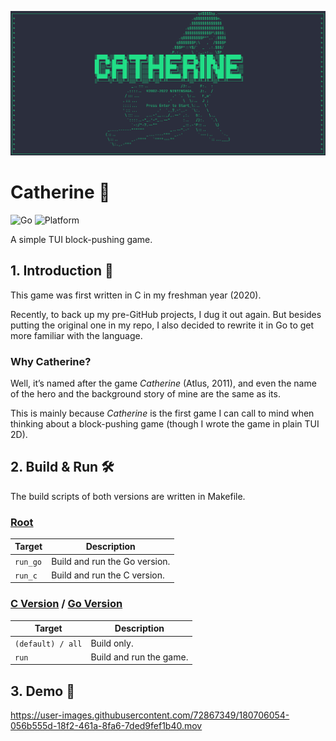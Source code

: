![image-20220725132035374](assets/title.png)

# Catherine 👠

![Go](https://img.shields.io/badge/-Golang-087CFA?style=flat&logo=go&logoColor=white)
![Platform](https://img.shields.io/badge/Platform-macOS_|_Linux-white)

A simple TUI block-pushing game.

## 1. Introduction 🤔

This game was first written in C in my freshman year (2020).

Recently, to back up my pre-GitHub projects, I dug it out again. But besides putting the original one in my repo, I also decided to rewrite it in Go to get more familiar with the language.

### Why Catherine? 

Well, it’s named after the game *Catherine* (Atlus, 2011), and even the name of the hero and the background story of mine are the same as its. 

This is mainly because *Catherine* is the first game I can call to mind when thinking about a block-pushing game (though I wrote the game in plain TUI 2D).

## 2. Build & Run 🛠

The build scripts of both versions are written in Makefile.

### [Root](.)

| Target   | Description        |
| -------- | ------------------ |
| `run_go` | Build and run the Go version. |
| `run_c`  | Build and run the C version.  |

### [C Version](./c_version/) / [Go Version](./go_version/)

| Target            | Description    |
| ----------------- | -------------- |
| `(default) / all` | Build only. |
| `run`             | Build and run the game.   |

## 3. Demo 🎥

https://user-images.githubusercontent.com/72867349/180706054-056b555d-18f2-461a-8fa6-7ded9fef1b40.mov
